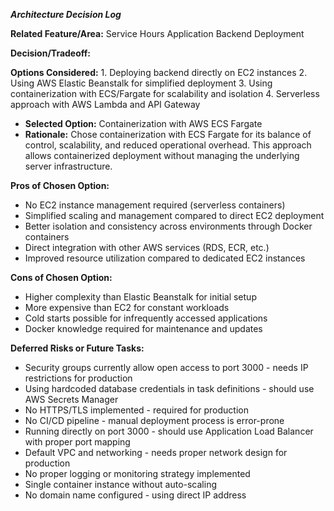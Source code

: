 ***Architecture Decision Log***

**Related Feature/Area:** Service Hours Application Backend Deployment

**Decision/Tradeoff:**

**Options Considered:**
    1. Deploying backend directly on EC2 instances
    2. Using AWS Elastic Beanstalk for simplified deployment
    3. Using containerization with ECS/Fargate for scalability and isolation
    4. Serverless approach with AWS Lambda and API Gateway
- **Selected Option:** Containerization with AWS ECS Fargate
- **Rationale:** Chose containerization with ECS Fargate for its balance of control, scalability, and reduced operational overhead. This approach allows containerized deployment without managing the underlying server infrastructure.

**Pros of Chosen Option:**

- No EC2 instance management required (serverless containers)
- Simplified scaling and management compared to direct EC2 deployment
- Better isolation and consistency across environments through Docker containers
- Direct integration with other AWS services (RDS, ECR, etc.)
- Improved resource utilization compared to dedicated EC2 instances

**Cons of Chosen Option:**

- Higher complexity than Elastic Beanstalk for initial setup
- More expensive than EC2 for constant workloads
- Cold starts possible for infrequently accessed applications
- Docker knowledge required for maintenance and updates

**Deferred Risks or Future Tasks:**

- Security groups currently allow open access to port 3000 - needs IP restrictions for production
- Using hardcoded database credentials in task definitions - should use AWS Secrets Manager
- No HTTPS/TLS implemented - required for production
- No CI/CD pipeline - manual deployment process is error-prone
- Running directly on port 3000 - should use Application Load Balancer with proper port mapping
- Default VPC and networking - needs proper network design for production
- No proper logging or monitoring strategy implemented
- Single container instance without auto-scaling
- No domain name configured - using direct IP address
